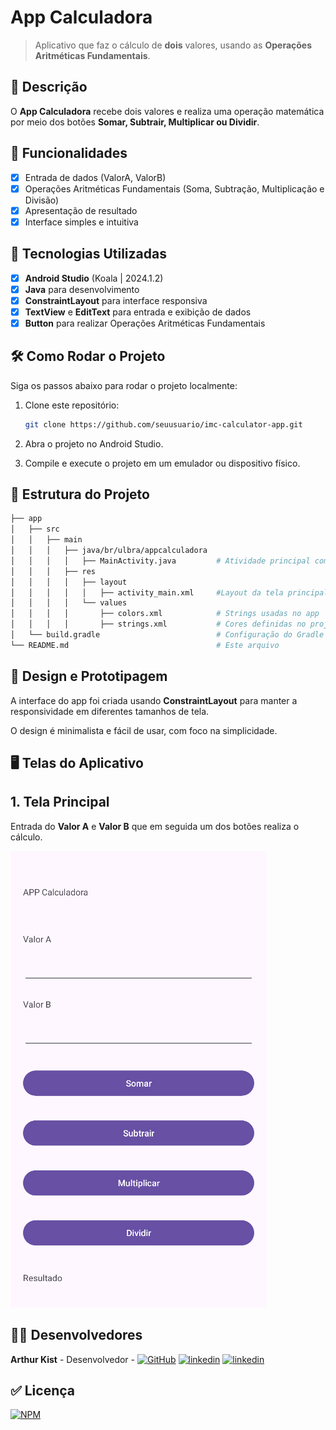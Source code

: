 # **App Calculadora**

> Aplicativo que faz o cálculo de **dois** valores, usando as **Operações Aritméticas Fundamentais**.

## 📱 Descrição

O **App Calculadora** recebe dois valores e realiza uma operação matemática por meio dos botões **Somar, Subtrair, Multiplicar ou Dividir**.

## 🔧 Funcionalidades

- [x] Entrada de dados (ValorA, ValorB)
- [x] Operações Aritméticas Fundamentais (Soma, Subtração, Multiplicação e Divisão)
- [x] Apresentação de resultado
- [x] Interface simples e intuitiva

## 🚀 Tecnologias Utilizadas

- [x] **Android Studio** (Koala | 2024.1.2)
- [x] **Java** para desenvolvimento
- [x] **ConstraintLayout** para interface responsiva
- [x] **TextView** e **EditText** para entrada e exibição de dados
- [x] **Button** para realizar Operações Aritméticas Fundamentais

## 🛠️ Como Rodar o Projeto

Siga os passos abaixo para rodar o projeto localmente:

1. Clone este repositório:

    ```bash
    git clone https://github.com/seuusuario/imc-calculator-app.git

    ```

2. Abra o projeto no Android Studio.
3. Compile e execute o projeto em um emulador ou dispositivo físico.

## 📂 Estrutura do Projeto

```bash
├── app
│   ├── src
│   │   ├── main
│   │   │   ├── java/br/ulbra/appcalculadora  
│   │   │   │   ├── MainActivity.java         # Atividade principal com appCalculadora
│   │   │   ├── res
│   │   │   │   ├── layout
│   │   │   │   │   ├── activity_main.xml     #Layout da tela principal
│   │   │   │   └── values
│   │   │   │       ├── colors.xml            # Strings usadas no app
│   │   │   │       ├── strings.xml           # Cores definidas no projeto
│   └── build.gradle                          # Configuração do Gradle
└── README.md                                 # Este arquivo
```
## 🎨 Design e Prototipagem
 
A interface do app foi criada usando **ConstraintLayout** para manter a responsividade em diferentes tamanhos de tela.
 
O design é minimalista e fácil de usar, com foco na simplicidade.
 
## 🖥️ Telas do Aplicativo

## 1.  Tela Principal
   
   Entrada do **Valor A** e **Valor B** que em seguida um dos botões realiza o cálculo.
   
![Texto Alternativo](https://github.com/Kist19/appCalculadora/blob/main/calculadora_appcalculadora.jpg?raw=true)

## 👨‍💻 Desenvolvedores

**Arthur Kist** - Desenvolvedor - [![GitHub](https://img.shields.io/badge/GitHub-100000?style=for-the-badge&logo=github&logoColor=white)](https://github.com/Kist19) [![linkedin](https://img.shields.io/badge/LinkedIn-0077B5?style=for-the-badge&logo=linkedin&logoColor=white)](https://www.linkedin.com/in/arthur-kist-34b176254/) [![linkedin](https://img.shields.io/badge/Instagram-E4405F?style=for-the-badge&logo=instagram&logoColor=white)](https://www.instagram.com/kist_19_/)

## ✅ Licença 
 
[![NPM](https://img.shields.io/npm/l/react)](https://github.com/Kist19/appCalculadora/blob/main/LICENSE)

